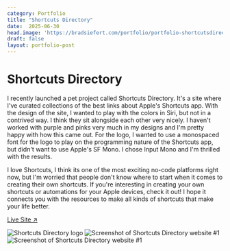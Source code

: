 ```yaml
---
category: Portfolio
title: "Shortcuts Directory"
date:  2025-06-30
head.image: 'https://bradsiefert.com/portfolio/portfolio-shortcutsdirectory-logo.jpg'
draft: false
layout: portfolio-post
---
```


# Shortcuts Directory

I recently launched a pet project called Shortcuts Directory. It's a site where I've curated collections of the best links about Apple's Shortcuts app. With the design of the site, I wanted to play with the colors in Siri, but not in a contrived way. I think they sit alongside each other very nicely. I haven't worked with purple and pinks very much in my designs and I'm pretty happy with how this came out. For the logo, I wanted to use a monospaced font for the logo to play on the programming nature of the Shortcuts app, but didn't want to use Apple's SF Mono. I chose Input Mono and I'm thrilled with the results.

I love Shortcuts, I think its one of the most exciting no-code platforms right now, but I'm worried that people don't know where to start when it comes to creating their own shortcuts. If you're interesting in creating your own shortcuts or automations for your Apple devices, check it out! I hope it connects you with the resources to make all kinds of shortcuts that make your life better.

<a class="btn btn-outline-dark mb-32" target="_blank" href="https://shortcuts.directory">Live Site ↗</a>

![Shortcuts Directory logo](../portfolio/portfolio-shortcutsdirectory-logo.jpg)
![Screenshot of Shortcuts Directory website #1](../portfolio/portfolio-shortcutsdirectory-site.jpg)
![Screenshot of Shortcuts Directory website #1](../portfolio/portfolio-shortcutsdirectory-site2.jpg)
